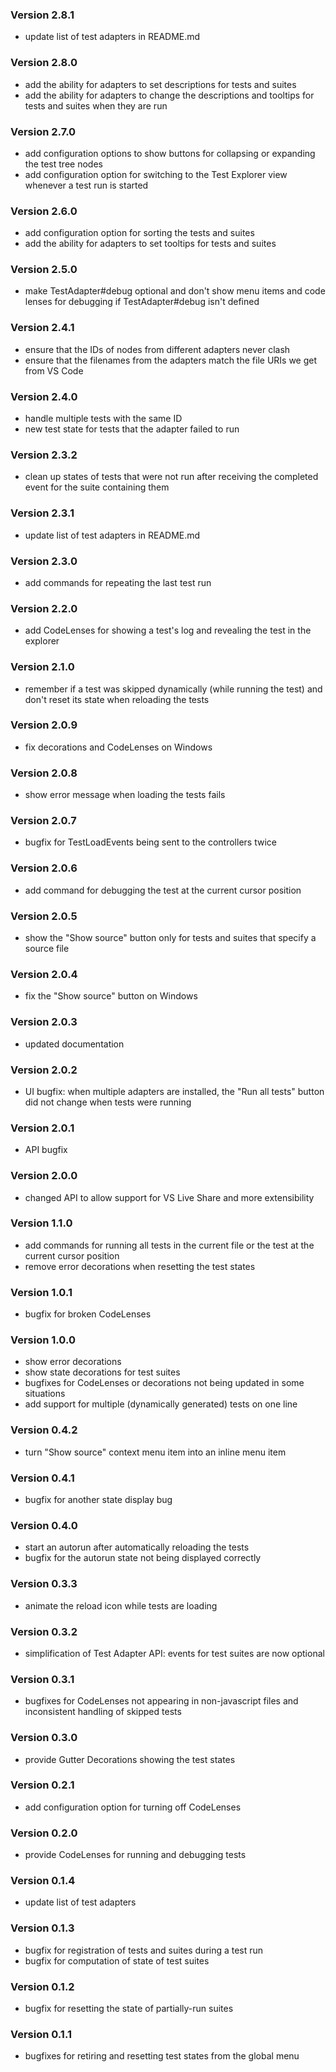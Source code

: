 ### Version 2.8.1
* update list of test adapters in README.md

### Version 2.8.0
* add the ability for adapters to set descriptions for tests and suites
* add the ability for adapters to change the descriptions and tooltips for tests and suites when they are run

### Version 2.7.0
* add configuration options to show buttons for collapsing or expanding the test tree nodes
* add configuration option for switching to the Test Explorer view whenever a test run is started

### Version 2.6.0
* add configuration option for sorting the tests and suites
* add the ability for adapters to set tooltips for tests and suites

### Version 2.5.0
* make TestAdapter#debug optional and don't show menu items and code lenses for debugging if TestAdapter#debug isn't defined

### Version 2.4.1
* ensure that the IDs of nodes from different adapters never clash
* ensure that the filenames from the adapters match the file URIs we get from VS Code

### Version 2.4.0
* handle multiple tests with the same ID
* new test state for tests that the adapter failed to run

### Version 2.3.2
* clean up states of tests that were not run after receiving the completed event for the suite containing them

### Version 2.3.1
* update list of test adapters in README.md

### Version 2.3.0
* add commands for repeating the last test run

### Version 2.2.0
* add CodeLenses for showing a test's log and revealing the test in the explorer

### Version 2.1.0
* remember if a test was skipped dynamically (while running the test) and don't reset its state when reloading the tests

### Version 2.0.9
* fix decorations and CodeLenses on Windows

### Version 2.0.8
* show error message when loading the tests fails

### Version 2.0.7
* bugfix for TestLoadEvents being sent to the controllers twice

### Version 2.0.6
* add command for debugging the test at the current cursor position

### Version 2.0.5
* show the "Show source" button only for tests and suites that specify a source file

### Version 2.0.4
* fix the "Show source" button on Windows

### Version 2.0.3
* updated documentation

### Version 2.0.2
* UI bugfix: when multiple adapters are installed, the "Run all tests" button did not change when tests were running

### Version 2.0.1
* API bugfix

### Version 2.0.0
* changed API to allow support for VS Live Share and more extensibility

### Version 1.1.0
* add commands for running all tests in the current file or the test at the current cursor position
* remove error decorations when resetting the test states

### Version 1.0.1
* bugfix for broken CodeLenses

### Version 1.0.0
* show error decorations
* show state decorations for test suites
* bugfixes for CodeLenses or decorations not being updated in some situations
* add support for multiple (dynamically generated) tests on one line

### Version 0.4.2
* turn "Show source" context menu item into an inline menu item

### Version 0.4.1
* bugfix for another state display bug

### Version 0.4.0
* start an autorun after automatically reloading the tests
* bugfix for the autorun state not being displayed correctly

### Version 0.3.3
* animate the reload icon while tests are loading

### Version 0.3.2
* simplification of Test Adapter API: events for test suites are now optional

### Version 0.3.1
* bugfixes for CodeLenses not appearing in non-javascript files and inconsistent handling of skipped tests

### Version 0.3.0
* provide Gutter Decorations showing the test states

### Version 0.2.1
* add configuration option for turning off CodeLenses

### Version 0.2.0
* provide CodeLenses for running and debugging tests

### Version 0.1.4
* update list of test adapters

### Version 0.1.3
* bugfix for registration of tests and suites during a test run
* bugfix for computation of state of test suites

### Version 0.1.2
* bugfix for resetting the state of partially-run suites

### Version 0.1.1
* bugfixes for retiring and resetting test states from the global menu
